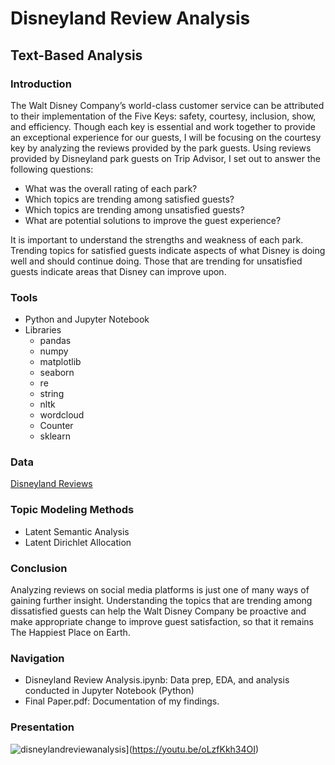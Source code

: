# Disneyland Review Analysis
## Text-Based Analysis

### Introduction
The Walt Disney Company’s world-class customer service can be attributed to their implementation of the Five Keys: safety, courtesy, inclusion, show, and efficiency. Though each key is essential and work together to provide an exceptional experience for our guests, I will be focusing on the courtesy key by analyzing the reviews provided by the park guests. Using reviews provided by Disneyland park guests on Trip Advisor, I set out to answer the following questions:

  * What was the overall rating of each park?
  * Which topics are trending among satisfied guests?
  * Which topics are trending among unsatisfied guests?
  * What are potential solutions to improve the guest experience?

It is important to understand the strengths and weakness of each park. Trending topics for satisfied guests indicate aspects of what Disney is doing well and should continue doing. Those that are trending for unsatisfied guests indicate areas that Disney can improve upon. 

### Tools
* Python and Jupyter Notebook 
* Libraries
  * pandas
  * numpy
  * matplotlib
  * seaborn
  * re
  * string
  * nltk
  * wordcloud
  * Counter
  * sklearn

### Data
[Disneyland Reviews](https://www.kaggle.com/arushchillar/disneyland-reviews)

### Topic Modeling Methods
  * Latent Semantic Analysis
  * Latent Dirichlet Allocation

### Conclusion
Analyzing reviews on social media platforms is just one of many ways of gaining further insight. Understanding the topics that are trending among dissatisfied guests can help the Walt Disney Company be proactive and make appropriate change to improve guest satisfaction, so that it remains The Happiest Place on Earth.   

### Navigation
* Disneyland Review Analysis.ipynb: Data prep, EDA, and analysis conducted in Jupyter Notebook (Python) 
* Final Paper.pdf: Documentation of my findings.

### Presentation
![disneylandreviewanalysis](https://user-images.githubusercontent.com/61814648/120743488-f8f31a80-c4ad-11eb-8b44-6fbdc681a0e4.png)](https://youtu.be/oLzfKkh34OI)
